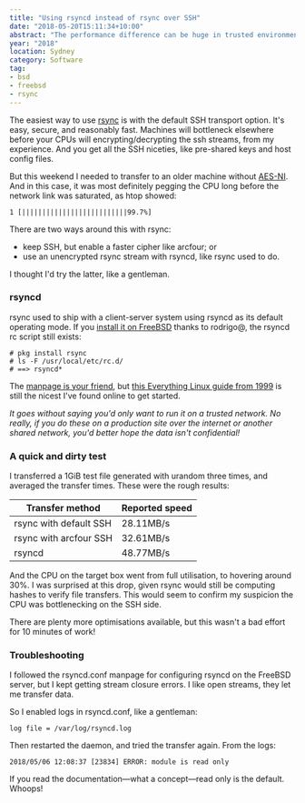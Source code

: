 ```yaml
---
title: "Using rsyncd instead of rsync over SSH"
date: "2018-05-20T15:11:34+10:00"
abstract: "The performance difference can be huge in trusted environments"
year: "2018"
location: Sydney
category: Software
tag:
- bsd
- freebsd
- rsync 
---
```

The easiest way to use [rsync] is with the default SSH transport option. It's easy, secure, and reasonably fast. Machines will bottleneck elsewhere before your CPUs will encrypting/decrypting the ssh streams, from my experience. And you get all the SSH niceties, like pre-shared keys and host config files.

But this weekend I needed to transfer to an older machine without [AES-NI]. And in this case, it was most definitely pegging the CPU long before the network link was saturated, as htop showed:

    1 [||||||||||||||||||||||||||99.7%]

There are two ways around this with rsync:

* keep SSH, but enable a faster cipher like arcfour; or
* use an unencrypted rsync stream with rsyncd, like rsync used to do.

I thought I'd try the latter, like a gentleman.

### rsyncd

rsync used to ship with a client-server system using rsyncd as its default operating mode. If you [install it on FreeBSD] thanks to rodrigo@, the rsyncd rc script still exists:

    # pkg install rsync
    # ls -F /usr/local/etc/rc.d/
    # ==> rsyncd*

The [manpage is your friend], but [this Everything Linux guide from 1999] is still the nicest I've found online to get started.

*It goes without saying you'd only want to run it on a trusted network. No really, if you do these on a production site over the internet or another shared network, you'd better hope the data isn't confidential!*


### A quick and dirty test

I transferred a 1GiB test file generated with urandom three times, and averaged the transfer times. These were the rough results:

Transfer method         | Reported speed
------------------------|----------------
rsync with default SSH  | 28.11MB/s
rsync with arcfour SSH  | 32.61MB/s
rsyncd                  | 48.77MB/s

And the CPU on the target box went from full utilisation, to hovering around 30%. I was surprised at this drop, given rsync would still be computing hashes to verify file transfers. This would seem to confirm my suspicion the CPU was bottlenecking on the SSH side.

There are plenty more optimisations available, but this wasn't a bad effort for 10 minutes of work!


### Troubleshooting

I followed the rsyncd.conf manpage for configuring rsyncd on the FreeBSD server, but I kept getting stream closure errors. I like open streams, they let me transfer data.

So I enabled logs in rsyncd.conf, like a gentleman:

    log file = /var/log/rsyncd.log

Then restarted the daemon, and tried the transfer again. From the logs:

    2018/05/06 12:08:37 [23834] ERROR: module is read only

If you read the documentation—what a concept—read only is the default. Whoops!

[rsync]: https://www.rsync.org/
[AES-NI]: https://software.intel.com/en-us/articles/intel-advanced-encryption-standard-instructions-aes-ni "Intel Advanced Encryption Standard Instructions (AES-NI)"
[this Everything Linux guide from 1999]: https://everythinglinux.org/rsync/
[manpage is your friend]: https://download.samba.org/pub/rsync/rsyncd.conf.html
[install it on FreeBSD]: https://www.freshports.org/net/rsync/

